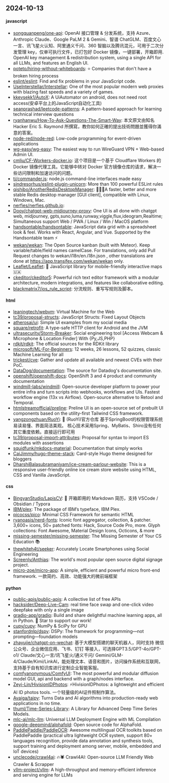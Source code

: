 ## 2024-10-13

#### javascript
* [songquanpeng/one-api](https://github.com/songquanpeng/one-api): OpenAI 接口管理 & 分发系统，支持 Azure、Anthropic Claude、Google PaLM 2 & Gemini、智谱 ChatGLM、百度文心一言、讯飞星火认知、阿里通义千问、360 智脑以及腾讯混元，可用于二次分发管理 key，仅单可执行文件，已打包好 Docker 镜像，一键部署，开箱即用. OpenAI key management & redistribution system, using a single API for all LLMs, and features an English UI.
* [poteto/hiring-without-whiteboards](https://github.com/poteto/hiring-without-whiteboards): ⭐️ Companies that don't have a broken hiring process
* [eslint/eslint](https://github.com/eslint/eslint): Find and fix problems in your JavaScript code.
* [UseInterstellar/Interstellar](https://github.com/UseInterstellar/Interstellar): One of the most popular modern web proxies with blazing fast speeds and a variety of games.
* [kkevsekk1/AutoX](https://github.com/kkevsekk1/AutoX): A UiAutomator on android, does not need root access(安卓平台上的JavaScript自动化工具)
* [seanprashad/leetcode-patterns](https://github.com/seanprashad/leetcode-patterns): A pattern-based approach for learning technical interview questions
* [ryanhanwu/How-To-Ask-Questions-The-Smart-Way](https://github.com/ryanhanwu/How-To-Ask-Questions-The-Smart-Way): 本文原文由知名 Hacker Eric S. Raymond 所撰寫，教你如何正確的提出技術問題並獲得你滿意的答案。
* [node-red/node-red](https://github.com/node-red/node-red): Low-code programming for event-driven applications
* [wg-easy/wg-easy](https://github.com/wg-easy/wg-easy): The easiest way to run WireGuard VPN + Web-based Admin UI.
* [cmliu/CF-Workers-docker.io](https://github.com/cmliu/CF-Workers-docker.io): 这个项目是一个基于 Cloudflare Workers 的 Docker 镜像代理工具。它能够中转对 Docker 官方镜像仓库的请求，解决一些访问限制和加速访问的问题。
* [tj/commander.js](https://github.com/tj/commander.js): node.js command-line interfaces made easy
* [sindresorhus/eslint-plugin-unicorn](https://github.com/sindresorhus/eslint-plugin-unicorn): More than 100 powerful ESLint rules
* [qishibo/AnotherRedisDesktopManager](https://github.com/qishibo/AnotherRedisDesktopManager): 🚀🚀🚀A faster, better and more stable Redis desktop manager [GUI client], compatible with Linux, Windows, Mac.
* [nerfies/nerfies.github.io](https://github.com/nerfies/nerfies.github.io): 
* [Dooy/chatgpt-web-midjourney-proxy](https://github.com/Dooy/chatgpt-web-midjourney-proxy): One UI is all done with chatgpt web, midjourney, gpts,suno,luma,runway,viggle,flux,ideogram,Realtime; Simultaneous support Web / PWA / Linux / Win / MacOS platform
* [handsontable/handsontable](https://github.com/handsontable/handsontable): JavaScript data grid with a spreadsheet look & feel. Works with React, Angular, and Vue. Supported by the Handsontable team ⚡
* [wekan/wekan](https://github.com/wekan/wekan): The Open Source kanban (built with Meteor). Keep variable/table/field names camelCase. For translations, only add Pull Request changes to wekan/i18n/en.i18n.json , other translations are done at https://app.transifex.com/wekan/wekan only.
* [Leaflet/Leaflet](https://github.com/Leaflet/Leaflet): 🍃 JavaScript library for mobile-friendly interactive maps 🇺🇦
* [ckeditor/ckeditor5](https://github.com/ckeditor/ckeditor5): Powerful rich text editor framework with a modular architecture, modern integrations, and features like collaborative editing.
* [blackmatrix7/ios_rule_script](https://github.com/blackmatrix7/ios_rule_script): 分流规则、重写写规则及脚本。

#### html
* [leaningtech/webvm](https://github.com/leaningtech/webvm): Virtual Machine for the Web
* [tc39/proposal-structs](https://github.com/tc39/proposal-structs): JavaScript Structs: Fixed Layout Objects
* [atherosai/ui](https://github.com/atherosai/ui): Simple UI examples from my social media
* [square/retrofit](https://github.com/square/retrofit): A type-safe HTTP client for Android and the JVM
* [ultrasecurity/Storm-Breaker](https://github.com/ultrasecurity/Storm-Breaker): Social engineering tool [Access Webcam & Microphone & Location Finder] With {Py,JS,PHP}
* [rdkit/rdkit](https://github.com/rdkit/rdkit): The official sources for the RDKit library
* [microsoft/ML-For-Beginners](https://github.com/microsoft/ML-For-Beginners): 12 weeks, 26 lessons, 52 quizzes, classic Machine Learning for all
* [trickest/cve](https://github.com/trickest/cve): Gather and update all available and newest CVEs with their PoC.
* [DataDog/documentation](https://github.com/DataDog/documentation): The source for Datadog's documentation site.
* [openshift/openshift-docs](https://github.com/openshift/openshift-docs): OpenShift 3 and 4 product and community documentation
* [windmill-labs/windmill](https://github.com/windmill-labs/windmill): Open-source developer platform to power your entire infra and turn scripts into webhooks, workflows and UIs. Fastest workflow engine (13x vs Airflow). Open-source alternative to Retool and Temporal.
* [htmlstreamofficial/preline](https://github.com/htmlstreamofficial/preline): Preline UI is an open-source set of prebuilt UI components based on the utility-first Tailwind CSS framework.
* [yangzongzhuan/RuoYi](https://github.com/yangzongzhuan/RuoYi): 🎉 (RuoYi)官方仓库 基于SpringBoot的权限管理系统 易读易懂、界面简洁美观。 核心技术采用Spring、MyBatis、Shiro没有任何其它重度依赖。直接运行即可用
* [tc39/proposal-import-attributes](https://github.com/tc39/proposal-import-attributes): Proposal for syntax to import ES modules with assertions
* [squidfunk/mkdocs-material](https://github.com/squidfunk/mkdocs-material): Documentation that simply works
* [CaiJimmy/hugo-theme-stack](https://github.com/CaiJimmy/hugo-theme-stack): Card-style Hugo theme designed for bloggers
* [DharshiBalasubramaniyam/ice-cream-parlour-website](https://github.com/DharshiBalasubramaniyam/ice-cream-parlour-website): This is a responsive user-friendly online ice cream store website using HTML, CSS and Vanilla JavaScript.

#### css
* [BingyanStudio/LapisCV](https://github.com/BingyanStudio/LapisCV): 📃 开箱即用的 Markdown 简历，支持 VSCode / Obsidian / Typora
* [IBM/plex](https://github.com/IBM/plex): The package of IBM’s typeface, IBM Plex.
* [picocss/pico](https://github.com/picocss/pico): Minimal CSS Framework for semantic HTML
* [ryanoasis/nerd-fonts](https://github.com/ryanoasis/nerd-fonts): Iconic font aggregator, collection, & patcher. 3,600+ icons, 50+ patched fonts: Hack, Source Code Pro, more. Glyph collections: Font Awesome, Material Design Icons, Octicons, & more
* [missing-semester/missing-semester](https://github.com/missing-semester/missing-semester): The Missing Semester of Your CS Education 📚
* [thewhiteh4t/seeker](https://github.com/thewhiteh4t/seeker): Accurately Locate Smartphones using Social Engineering
* [Screenly/Anthias](https://github.com/Screenly/Anthias): The world's most popular open source digital signage project.
* [micro-zoe/micro-app](https://github.com/micro-zoe/micro-app): A simple, efficient and powerful micro front-end framework. 一款简约、高效、功能强大的微前端框架

#### python
* [public-apis/public-apis](https://github.com/public-apis/public-apis): A collective list of free APIs
* [hacksider/Deep-Live-Cam](https://github.com/hacksider/Deep-Live-Cam): real time face swap and one-click video deepfake with only a single image
* [gradio-app/gradio](https://github.com/gradio-app/gradio): Build and share delightful machine learning apps, all in Python. 🌟 Star to support our work!
* [cupy/cupy](https://github.com/cupy/cupy): NumPy & SciPy for GPU
* [stanfordnlp/dspy](https://github.com/stanfordnlp/dspy): DSPy: The framework for programming—not prompting—foundation models
* [zhayujie/chatgpt-on-wechat](https://github.com/zhayujie/chatgpt-on-wechat): 基于大模型搭建的聊天机器人，同时支持 微信公众号、企业微信应用、飞书、钉钉 等接入，可选择GPT3.5/GPT-4o/GPT-o1/ Claude/文心一言/讯飞星火/通义千问/ Gemini/GLM-4/Claude/Kimi/LinkAI，能处理文本、语音和图片，访问操作系统和互联网，支持基于自有知识库进行定制企业智能客服。
* [comfyanonymous/ComfyUI](https://github.com/comfyanonymous/ComfyUI): The most powerful and modular diffusion model GUI, api and backend with a graph/nodes interface.
* [Zeyi-Lin/HivisionIDPhotos](https://github.com/Zeyi-Lin/HivisionIDPhotos): ⚡️HivisionIDPhotos: a lightweight and efficient AI ID photos tools. 一个轻量级的AI证件照制作算法。
* [Avaiga/taipy](https://github.com/Avaiga/taipy): Turns Data and AI algorithms into production-ready web applications in no time.
* [thuml/Time-Series-Library](https://github.com/thuml/Time-Series-Library): A Library for Advanced Deep Time Series Models.
* [mlc-ai/mlc-llm](https://github.com/mlc-ai/mlc-llm): Universal LLM Deployment Engine with ML Compilation
* [google-deepmind/alphafold](https://github.com/google-deepmind/alphafold): Open source code for AlphaFold.
* [PaddlePaddle/PaddleOCR](https://github.com/PaddlePaddle/PaddleOCR): Awesome multilingual OCR toolkits based on PaddlePaddle (practical ultra lightweight OCR system, support 80+ languages recognition, provide data annotation and synthesis tools, support training and deployment among server, mobile, embedded and IoT devices)
* [unclecode/crawl4ai](https://github.com/unclecode/crawl4ai): 🔥🕷️ Crawl4AI: Open-source LLM Friendly Web Crawler & Scrapper
* [vllm-project/vllm](https://github.com/vllm-project/vllm): A high-throughput and memory-efficient inference and serving engine for LLMs
